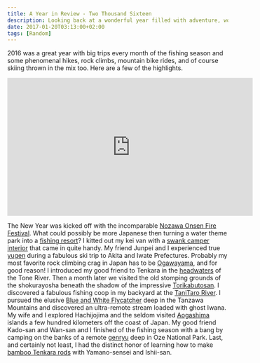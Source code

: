```yaml
---
title: A Year in Review - Two Thousand Sixteen
description: Looking back at a wonderful year filled with adventure, wonder, and exploration...
date: 2017-01-20T03:13:00+02:00
tags: [Random]
---
```

<div class=“text-lg m-2”>
<p class="mb-2">2016 was a great year with big trips every month of the fishing season and some phenomenal hikes, rock climbs, mountain bike rides, and of course skiing thrown in the mix too. Here are a few of the highlights.</p>

<center><iframe src="https://www.youtube.com/embed/mctJCCG3xUw" width="560" height="315" frameborder="0" allowfullscreen="allowfullscreen"></iframe></center>

<p class="mt-2 mb-2">The New Year was kicked off with the incomparable <a href="https://www.fallfishtenkara.com/nozawa-onsen-fire-festival/" target="_blank" rel="noopener noreferrer" class="text-red-500 hover:bg-red-500 hover:text-white">Nozawa Onsen Fire Festival</a>. What could possibly be more Japanese then turning a water theme park into a <a href="https://www.fallfishtenkara.com/toshimaen-fishing-park/" target="_blank" rel="noopener noreferrer" class="text-red-500 hover:bg-red-500 hover:text-white">fishing resort</a>? I kitted out my kei van with a <a href="https://www.fallfishtenkara.com/custom-camper-van/" target="_blank" rel="noopener noreferrer" class="text-red-500 hover:bg-red-500 hover:text-white">swank camper interior</a> that came in quite handy. My friend Junpei and I experienced true <a href="https://www.fallfishtenkara.com/yugen/" target="_blank" rel="noopener noreferrer" class="text-red-500 hover:bg-red-500 hover:text-white">yugen</a> during a fabulous ski trip to Akita and Iwate Prefectures. Probably my most favorite rock climbing crag in Japan has to be <a href="https://www.fallfishtenkara.com/ogawayama/" target="_blank" rel="noopener noreferrer" class="text-red-500 hover:bg-red-500 hover:text-white">Ogawayama</a>, and for good reason! I introduced my good friend to Tenkara in the <a href="https://www.fallfishtenkara.com/tone-river-headwaters/" target="_blank" rel="noopener noreferrer" class="text-red-500 hover:bg-red-500 hover:text-white">headwaters</a> of the Tone River. Then a month later we visited the old stomping grounds of the shokurayosha beneath the shadow of the impressive <a href="https://www.fallfishtenkara.com/torikabuto/" target="_blank" rel="noopener noreferrer" class="text-red-500 hover:bg-red-500 hover:text-white">Torikabutosan</a>. I discovered a fabulous fishing coop in my backyard at the <a href="https://www.fallfishtenkara.com/tanitaro-river/" target="_blank" rel="noopener noreferrer" class="text-red-500 hover:bg-red-500 hover:text-white">TaniTaro River</a>. I pursued the elusive <a href="https://www.fallfishtenkara.com/blue-and-white-flycatcher/" target="_blank" rel="noopener noreferrer" class="text-red-500 hover:bg-red-500 hover:text-white">Blue and White Flycatcher</a> deep in the Tanzawa Mountains and discovered an ultra-remote stream loaded with ghost Iwana. My wife and I explored Hachijojima and the seldom visited <a href="https://www.fallfishtenkara.com/aogashima/" target="_blank" rel="noopener noreferrer" class="text-red-500 hover:bg-red-500 hover:text-white">Aogashima</a> islands a few hundred kilometers off the coast of Japan. My good friend Kado-san and Wan-san and I finished of the fishing season with a bang by camping on the banks of a remote <a href="https://www.fallfishtenkara.com/genryu-tenkara/" target="_blank" rel="noopener noreferrer" class="text-red-500 hover:bg-red-500 hover:text-white">genryu</a> deep in Oze National Park. Last, and certainly not least, I had the distinct honor of learning how to make <a href="https://www.fallfishtenkara.com/bamboo-tenkara-rod/" target="_blank" rel="noopener noreferrer" class="text-red-500 hover:bg-red-500 hover:text-white">bamboo Tenkara rods</a> with Yamano-sensei and Ishii-san.</p>

<img class="w-8/12 rounded-lg shadow-lg mx-auto" src="" alt="" />
</div>